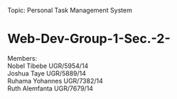 Topic: Personal Task Management System <br>

# Web-Dev-Group-1-Sec.-2-

Members: <br>
Nobel Tibebe UGR/5954/14 <br>
Joshua Taye UGR/5889/14 <br>
Ruhama Yohannes UGR/7382/14 <br>
Ruth Alemfanta UGR/7679/14
